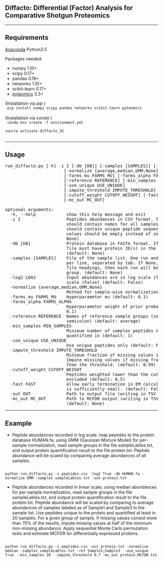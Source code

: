 ## Diffacto: Differential (Factor) Analysis for Comparative Shotgun Proteomics
----
Requirements
----
[Anaconda](https://www.continuum.io/downloads) Python3.5

Packages needed:
* numpy 1.10+
* scipy 0.17+  
* pandas 0.18+
* networkx 1.10+
* scikit-learn 0.17+
* [pyteomics](https://pythonhosted.org/pyteomics) 3.3+

(Installation via _pip_ )   
<code> pip install numpy scipy pandas networkx scikit-learn pyteomics </code>  
(Installation via _conda_ )  
<code> conda env create -f environment.yml    
source activate diffacto_35  
</code>

---

Usage
----

<pre>
run_diffacto.py [-h] -i I [-db [DB]] [-samples [SAMPLES]] [-log2 LOG2]
                       [-normalize {average,median,GMM,None}]
                       [-farms_mu FARMS_MU] [-farms_alpha FARMS_ALPHA]
                       [-reference REFERENCE] [-min_samples MIN_SAMPLES]
                       [-use_unique USE_UNIQUE]
                       [-impute_threshold IMPUTE_THRESHOLD]
                       [-cutoff_weight CUTOFF_WEIGHT] [-fast FAST] [-out OUT]
                       [-mc_out MC_OUT]

optional arguments:
  -h, --help            show this help message and exit
  -i I                  Peptides abundances in CSV format. The first row
                        should contain names for all samples. The first column
                        should contain unique peptide sequences. Missing
                        values should be empty instead of zeros. (default:
                        None)
  -db [DB]              Protein database in FASTA format. If None, the peptide
                        file must have protein ID(s) in the second column.
                        (default: None)
  -samples [SAMPLES]    File of the sample list. One run and its sample group
                        per line, separated by tab. If None, read from peptide
                        file headings, then each run will be summarized as a
                        group. (default: None)
  -log2 LOG2            Input abundances are in log scale (True) or linear
                        scale (False) (default: False)
  -normalize {average,median,GMM,None}
                        Method for sample-wise normalization. (default: None)
  -farms_mu FARMS_MU    Hyperparameter mu (default: 0.1)
  -farms_alpha FARMS_ALPHA
                        Hyperparameter weight of prior probability (default:
                        0.1)
  -reference REFERENCE  Names of reference sample groups (separated by
                        semicolon) (default: average)
  -min_samples MIN_SAMPLES
                        Minimum number of samples peptides needed to be
                        quantified in (default: 1)
  -use_unique USE_UNIQUE
                        Use unique peptides only (default: False)
  -impute_threshold IMPUTE_THRESHOLD
                        Minimum fraction of missing values in the group.
                        Impute missing values if missing fraction is larger
                        than the threshold. (default: 0.99)
  -cutoff_weight CUTOFF_WEIGHT
                        Peptides weighted lower than the cutoff will be
                        excluded (default: 0.5)
  -fast FAST            Allow early termination in EM calculation when noise
                        is sufficiently small. (default: False)
  -out OUT              Path to output file (writing in TSV format).
  -mc_out MC_OUT        Path to MCFDR output (writing in TSV format).
                        (default: None)
</pre>            


----
Example
---

* Peptide abundances recorded in log scale. map peptides to the protein database HUMAN.fa, using GMM (Gaussian Mixture Model) for per-sample normalization, read sample groups in the file sampleLables.txt, and output protein quantification result to the file protein.txt. Peptide abundance will be scaled by comparing average abundances of all samples.

<code>
python run_diffacto.py -i peptides.csv -log2 True -db HUMAN.fa -normalize GMM -samples sampleLables.txt -out protein.txt
</code>


* Peptide abundances recorded in linear scale, using median abundances for per-sample normalization, read sample groups in the file sampleLables.txt, and output protein quantification result to the file protein.txt. Peptide abundance will be scaled by comparing to average abundances of samples labeled as of Sample1 and Sample3 in the sample list. Use peptides unique to the protein and quantified at least in 20 samples. For a given group of sample, if missing values consist more than 70% of the results, impute missing values at half of the minimum non-missing abundance. Apply sequential Monte Carlo permutation tests and estimate MCFDR for differentially expressed proteins.

<code>
python run_diffacto.py -i peptides.csv -out protein.txt -normalize median -samples sampleLables.txt -ref Sample1;Sample3  -use_unique True  -min_samples 20  -impute_threshold 0.7 -mc_out protein.MCFDR.txt
</code>
